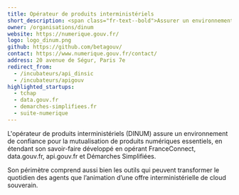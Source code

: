 ```yaml
---
title: Opérateur de produits interministériels
short_description: <span class="fr-text--bold">Assurer un environnement de confiance</span> pour la mutualisation de produits numériques essentiels.
owner: /organisations/dinum
website: https://numerique.gouv.fr/
logo: logo_dinum.png
github: https://github.com/betagouv/
contact: https://www.numerique.gouv.fr/contact/
address: 20 avenue de Ségur, Paris 7e
redirect_from:
  - /incubateurs/api_dinsic
  - /incubateurs/apigouv
highlighted_startups:
  - tchap
  - data.gouv.fr
  - demarches-simplifiees.fr
  - suite-numerique
---
```

L'opérateur de produits interministériels (DINUM) assure un environnement de confiance pour la mutualisation de produits numériques essentiels, en étendant son savoir-faire développé en opérant FranceConnect, data.gouv.fr, api.gouv.fr et Démarches Simplifiées.

Son périmètre comprend aussi bien les outils qui peuvent transformer le quotidien des agents que l’animation d’une offre interministérielle de cloud souverain.

